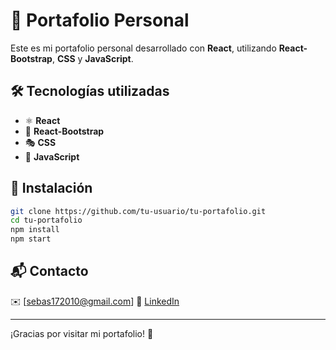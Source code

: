 # 🚀 Portafolio Personal

Este es mi portafolio personal desarrollado con **React**, utilizando **React-Bootstrap**, **CSS** y **JavaScript**.

## 🛠 Tecnologías utilizadas

- ⚛️ **React**
- 🎨 **React-Bootstrap**
- 🎭 **CSS**
- 📜 **JavaScript**

## 📌 Instalación

```bash
git clone https://github.com/tu-usuario/tu-portafolio.git
cd tu-portafolio
npm install
npm start
```

## 📬 Contacto
✉️ [sebas172010@gmail.com]
🔗 [LinkedIn]((https://www.linkedin.com/in/sebastianpenaherrera/))  

---
¡Gracias por visitar mi portafolio! 🚀

